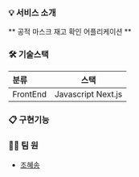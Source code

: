 

### 💡 서비스 소개

 ** 공적 마스크 재고 확인 어플리케이션 **

### 🛠 기술스택
 |   분류  |  스택 |
  |:--------|--------|
  |FrontEnd | Javascript Next.js   |


 
 ### 📋 구현기능 


### 👫🏻 팀 원

- [조혜송](https://github.com/SpaciousKitchen) 



